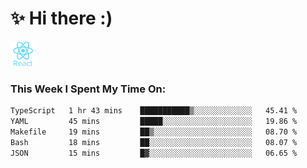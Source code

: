 <h1 align="left">✨ Hi there :)</h1>

  <a href="https://reactjs.org/" target="_blank" rel="noreferrer">   
    <img src="https://raw.githubusercontent.com/devicons/devicon/master/icons/react/react-original-wordmark.svg" alt="react" width="40"     
    height="40"/></a>
 
<h3 align="left">This Week I Spent My Time On:</h3>
<!--START_SECTION:waka-->

```txt
TypeScript   1 hr 43 mins    ███████████▒░░░░░░░░░░░░░   45.41 %
YAML         45 mins         █████░░░░░░░░░░░░░░░░░░░░   19.86 %
Makefile     19 mins         ██▒░░░░░░░░░░░░░░░░░░░░░░   08.70 %
Bash         18 mins         ██░░░░░░░░░░░░░░░░░░░░░░░   08.07 %
JSON         15 mins         █▓░░░░░░░░░░░░░░░░░░░░░░░   06.65 %
```

<!--END_SECTION:waka-->

